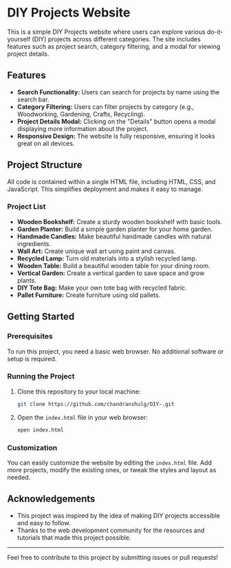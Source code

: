 # DIY Projects Website

This is a simple DIY Projects website where users can explore various do-it-yourself (DIY) projects across different categories. The site includes features such as project search, category filtering, and a modal for viewing project details.

## Features

- **Search Functionality:** Users can search for projects by name using the search bar.
- **Category Filtering:** Users can filter projects by category (e.g., Woodworking, Gardening, Crafts, Recycling).
- **Project Details Modal:** Clicking on the "Details" button opens a modal displaying more information about the project.
- **Responsive Design:** The website is fully responsive, ensuring it looks great on all devices.

## Project Structure

All code is contained within a single HTML file, including HTML, CSS, and JavaScript. This simplifies deployment and makes it easy to manage.

### Project List

- **Wooden Bookshelf:** Create a sturdy wooden bookshelf with basic tools.
- **Garden Planter:** Build a simple garden planter for your home garden.
- **Handmade Candles:** Make beautiful handmade candles with natural ingredients.
- **Wall Art:** Create unique wall art using paint and canvas.
- **Recycled Lamp:** Turn old materials into a stylish recycled lamp.
- **Wooden Table:** Build a beautiful wooden table for your dining room.
- **Vertical Garden:** Create a vertical garden to save space and grow plants.
- **DIY Tote Bag:** Make your own tote bag with recycled fabric.
- **Pallet Furniture:** Create furniture using old pallets.

## Getting Started

### Prerequisites

To run this project, you need a basic web browser. No additional software or setup is required.

### Running the Project

1. Clone this repository to your local machine:
    ```bash
    git clone https://github.com/chandranshulg/DIY-.git
    ```

2. Open the `index.html` file in your web browser:
    ```bash
    open index.html
    ```

### Customization

You can easily customize the website by editing the `index.html` file. Add more projects, modify the existing ones, or tweak the styles and layout as needed.


## Acknowledgements

- This project was inspired by the idea of making DIY projects accessible and easy to follow.
- Thanks to the web development community for the resources and tutorials that made this project possible.

---

Feel free to contribute to this project by submitting issues or pull requests!

